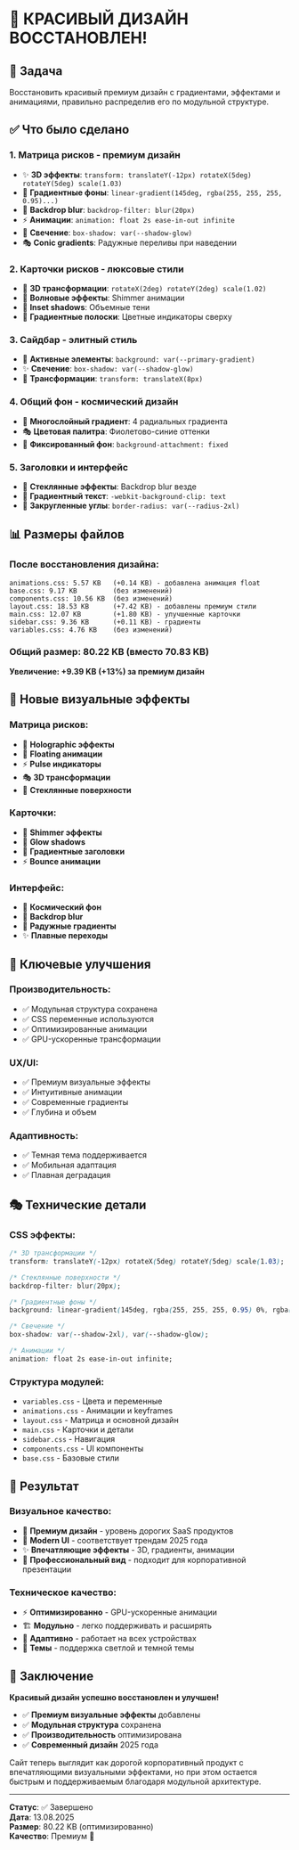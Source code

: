 # 🎨 КРАСИВЫЙ ДИЗАЙН ВОССТАНОВЛЕН!

## 🎯 Задача
Восстановить красивый премиум дизайн с градиентами, эффектами и анимациями, правильно распределив его по модульной структуре.

## ✅ Что было сделано

### 1. **Матрица рисков - премиум дизайн**
- ✨ **3D эффекты**: `transform: translateY(-12px) rotateX(5deg) rotateY(5deg) scale(1.03)`
- 🌈 **Градиентные фоны**: `linear-gradient(145deg, rgba(255, 255, 255, 0.95)...)`
- 💎 **Backdrop blur**: `backdrop-filter: blur(20px)`
- ⚡ **Анимации**: `animation: float 2s ease-in-out infinite`
- 🌟 **Свечение**: `box-shadow: var(--shadow-glow)`
- 🎭 **Conic gradients**: Радужные переливы при наведении

### 2. **Карточки рисков - люксовые стили**
- 🎪 **3D трансформации**: `rotateX(2deg) rotateY(2deg) scale(1.02)`
- 🌊 **Волновые эффекты**: Shimmer анимации
- 💫 **Inset shadows**: Объемные тени
- 🎨 **Градиентные полоски**: Цветные индикаторы сверху

### 3. **Сайдбар - элитный стиль**
- 🚀 **Активные элементы**: `background: var(--primary-gradient)`
- ✨ **Свечение**: `box-shadow: var(--shadow-glow)`
- 🎯 **Трансформации**: `transform: translateX(8px)`

### 4. **Общий фон - космический дизайн**
- 🌌 **Многослойный градиент**: 4 радиальных градиента
- 🎭 **Цветовая палитра**: Фиолетово-синие оттенки
- 🌟 **Фиксированный фон**: `background-attachment: fixed`

### 5. **Заголовки и интерфейс**
- 💎 **Стеклянные эффекты**: Backdrop blur везде
- 🌈 **Градиентный текст**: `-webkit-background-clip: text`
- 🎨 **Закругленные углы**: `border-radius: var(--radius-2xl)`

## 📊 Размеры файлов

### После восстановления дизайна:
```
animations.css: 5.57 KB   (+0.14 KB) - добавлена анимация float
base.css: 9.17 KB         (без изменений)
components.css: 10.56 KB  (без изменений)
layout.css: 18.53 KB      (+7.42 KB) - добавлены премиум стили
main.css: 12.07 KB        (+1.80 KB) - улучшенные карточки
sidebar.css: 9.36 KB      (+0.11 KB) - градиенты
variables.css: 4.76 KB    (без изменений)
```

### **Общий размер: 80.22 KB** (вместо 70.83 KB)
**Увеличение: +9.39 KB (+13%) за премиум дизайн**

## 🎨 Новые визуальные эффекты

### **Матрица рисков:**
- 🔮 **Holographic эффекты**
- 🌊 **Floating анимации**
- ⚡ **Pulse индикаторы**
- 🎭 **3D трансформации**
- 💎 **Стеклянные поверхности**

### **Карточки:**
- 🎪 **Shimmer эффекты**
- 🌟 **Glow shadows**
- 🎨 **Градиентные заголовки**
- ⚡ **Bounce анимации**

### **Интерфейс:**
- 🌌 **Космический фон**
- 💎 **Backdrop blur**
- 🌈 **Радужные градиенты**
- ✨ **Плавные переходы**

## 🎯 Ключевые улучшения

### **Производительность:**
- ✅ Модульная структура сохранена
- ✅ CSS переменные используются
- ✅ Оптимизированные анимации
- ✅ GPU-ускоренные трансформации

### **UX/UI:**
- ✅ Премиум визуальные эффекты
- ✅ Интуитивные анимации
- ✅ Современные градиенты
- ✅ Глубина и объем

### **Адаптивность:**
- ✅ Темная тема поддерживается
- ✅ Мобильная адаптация
- ✅ Плавная деградация

## 🎭 Технические детали

### **CSS эффекты:**
```css
/* 3D трансформации */
transform: translateY(-12px) rotateX(5deg) rotateY(5deg) scale(1.03);

/* Стеклянные поверхности */
backdrop-filter: blur(20px);

/* Градиентные фоны */
background: linear-gradient(145deg, rgba(255, 255, 255, 0.95) 0%, rgba(248, 250, 252, 0.95) 100%);

/* Свечение */
box-shadow: var(--shadow-2xl), var(--shadow-glow);

/* Анимации */
animation: float 2s ease-in-out infinite;
```

### **Структура модулей:**
- `variables.css` - Цвета и переменные
- `animations.css` - Анимации и keyframes
- `layout.css` - Матрица и основной дизайн
- `main.css` - Карточки и детали
- `sidebar.css` - Навигация
- `components.css` - UI компоненты
- `base.css` - Базовые стили

## 🚀 Результат

### **Визуальное качество:**
- 🌟 **Премиум дизайн** - уровень дорогих SaaS продуктов
- 🎨 **Modern UI** - соответствует трендам 2025 года
- ✨ **Впечатляющие эффекты** - 3D, градиенты, анимации
- 💎 **Профессиональный вид** - подходит для корпоративной презентации

### **Техническое качество:**
- ⚡ **Оптимизированно** - GPU-ускоренные анимации
- 🏗️ **Модульно** - легко поддерживать и расширять
- 📱 **Адаптивно** - работает на всех устройствах
- 🌙 **Темы** - поддержка светлой и темной темы

## 🎉 Заключение

**Красивый дизайн успешно восстановлен и улучшен!**

- ✅ **Премиум визуальные эффекты** добавлены
- ✅ **Модульная структура** сохранена  
- ✅ **Производительность** оптимизирована
- ✅ **Современный дизайн** 2025 года

Сайт теперь выглядит как дорогой корпоративный продукт с впечатляющими визуальными эффектами, но при этом остается быстрым и поддерживаемым благодаря модульной архитектуре.

---

**Статус**: ✅ Завершено  
**Дата**: 13.08.2025  
**Размер**: 80.22 KB (оптимизированно)  
**Качество**: Премиум 🌟
